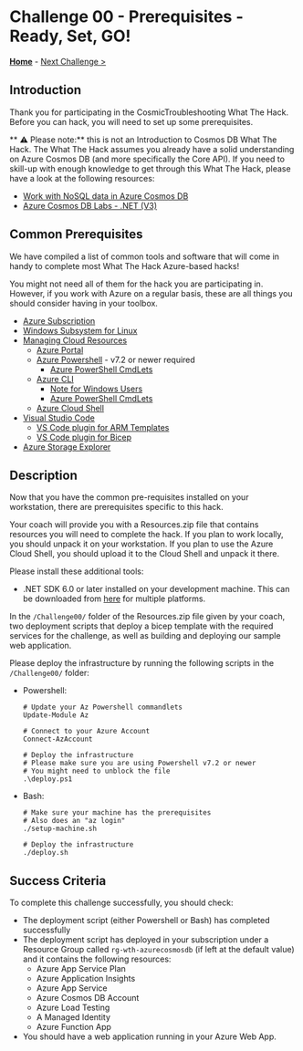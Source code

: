 # Challenge 00 - Prerequisites - Ready, Set, GO!

**[Home](../README.md)** - [Next Challenge >](./Challenge-01.md)

## Introduction

Thank you for participating in the CosmicTroubleshooting What The Hack. Before you can hack, you will need to set up some prerequisites.

** :warning: Please note:** this is not an Introduction to Cosmos DB What The Hack. The What The Hack assumes you already have a solid understanding on Azure Cosmos DB (and more specifically the Core API). If you need to skill-up with enough knowledge to get through this What The Hack, please have a look at the following resources:

- [Work with NoSQL data in Azure Cosmos DB](https://docs.microsoft.com/en-us/learn/paths/work-with-nosql-data-in-azure-cosmos-db/)
- [Azure Cosmos DB Labs - .NET (V3)](https://azurecosmosdb.github.io/labs/dotnet/labs/00-account_setup.html)

## Common Prerequisites

We have compiled a list of common tools and software that will come in handy to complete most What The Hack Azure-based hacks!

You might not need all of them for the hack you are participating in. However, if you work with Azure on a regular basis, these are all things you should consider having in your toolbox.

<!-- If you are editing this template manually, be aware that these links are only designed to work if this Markdown file is in the /xxx-HackName/Student/ folder of your hack. -->

- [Azure Subscription](../../000-HowToHack/WTH-Common-Prerequisites.md#azure-subscription)
- [Windows Subsystem for Linux](../../000-HowToHack/WTH-Common-Prerequisites.md#windows-subsystem-for-linux)
- [Managing Cloud Resources](../../000-HowToHack/WTH-Common-Prerequisites.md#managing-cloud-resources)
  - [Azure Portal](../../000-HowToHack/WTH-Common-Prerequisites.md#azure-portal)
  - [Azure Powershell](https://docs.microsoft.com/en-us/powershell/scripting/install/installing-powershell) - v7.2 or newer required
    - [Azure PowerShell CmdLets](https://docs.microsoft.com/en-us/powershell/azure/install-az-ps?view=azps-8.2.0)
  - [Azure CLI](../../000-HowToHack/WTH-Common-Prerequisites.md#azure-cli)
    - [Note for Windows Users](../../000-HowToHack/WTH-Common-Prerequisites.md#note-for-windows-users)
    - [Azure PowerShell CmdLets](https://docs.microsoft.com/en-us/powershell/azure/install-az-ps?view=azps-8.2.0)
  - [Azure Cloud Shell](../../000-HowToHack/WTH-Common-Prerequisites.md#azure-cloud-shell)
- [Visual Studio Code](../../000-HowToHack/WTH-Common-Prerequisites.md#visual-studio-code)
  - [VS Code plugin for ARM Templates](../../000-HowToHack/WTH-Common-Prerequisites.md#visual-studio-code-plugins-for-arm-templates)
  - [VS Code plugin for Bicep](https://marketplace.visualstudio.com/items?itemName=ms-azuretools.vscode-bicep)
- [Azure Storage Explorer](../../000-HowToHack/WTH-Common-Prerequisites.md#azure-storage-explorer)

## Description

Now that you have the common pre-requisites installed on your workstation, there are prerequisites specific to this hack.

Your coach will provide you with a Resources.zip file that contains resources you will need to complete the hack. If you plan to work locally, you should unpack it on your workstation. If you plan to use the Azure Cloud Shell, you should upload it to the Cloud Shell and unpack it there.

Please install these additional tools:

- .NET SDK 6.0 or later installed on your development machine. This can be downloaded from [here](https://www.microsoft.com/net/download/all) for multiple platforms.

In the `/Challenge00/` folder of the Resources.zip file given by your coach, two deployment scripts that deploy a bicep template with the required services for the challenge, as well as building and deploying our sample web application.

Please deploy the infrastructure by running the following scripts in the `/Challenge00/` folder:

- Powershell: 
  ``` 
  # Update your Az Powershell commandlets
  Update-Module Az

  # Connect to your Azure Account
  Connect-AzAccount

  # Deploy the infrastructure
  # Please make sure you are using Powershell v7.2 or newer
  # You might need to unblock the file
  .\deploy.ps1 
  ```
- Bash:
  ```
  # Make sure your machine has the prerequisites
  # Also does an "az login"
  ./setup-machine.sh

  # Deploy the infrastructure
  ./deploy.sh
  ```

## Success Criteria


To complete this challenge successfully, you should check:

- The deployment script (either Powershell or Bash) has completed successfully
- The deployment script has deployed in your subscription under a Resource Group called `rg-wth-azurecosmosdb` (if left at the default value) and it contains the following resources:
  - Azure App Service Plan
  - Azure Application Insights
  - Azure App Service
  - Azure Cosmos DB Account
  - Azure Load Testing
  - A Managed Identity
  - Azure Function App
- You should have a web application running in your Azure Web App.
